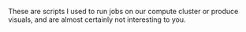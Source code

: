 These are scripts I used to run jobs on our compute cluster or produce visuals, and
are almost certainly not interesting to you.
